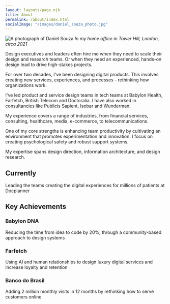 ```yaml
---
layout: layouts/page.njk
title: About
permalink: /about/index.html
socialImage: "/images/daniel_souza_photo.jpg"
---
```

![A photograph of Daniel Souza](/images/daniel_souza_photo.jpg "A photograph of Daniel Souza ")
*In my home office in Tower Hill, London, circa 2021*

Design executives and leaders often hire me when they need to scale their design and research teams. Or when they need an experienced, hands-on design lead to drive high-stakes projects. 

For over two decades, I've been designing digital products. This involves creating new services, experiences, and processes - rethinking how organizations work.

I've led product and service design teams in tech teams at Babylon Health, Farfetch, British Telecom and Doctoralia. I have also worked in consultancies like Publicis Sapient, Isobar and Wunderman.

My experience covers a range of industries, from financial services, consulting, healthcare, media, e-commerce, to telecommunications.

One of my core strengths is enhancing team productivity by cultivating an environment that promotes experimentation and innovation. I focus on creating psychological safety and robust support systems.

My expertise spans design direction, information architecture, and design research. 


## Currently
Leading the teams creating the digital experiences for millions of patients at Docplanner 

## Key Achievements

### Babylon DNA 
Reducing the time from idea to code by 20%, through a community-based approach to design systems

### Farfetch
Using AI and human relationships to design luxury digital services and increase loyalty and retention 
 
### Banco do Brasil 
Adding 2 million monthly visits in 12 months by rethinking how to serve customers online  


